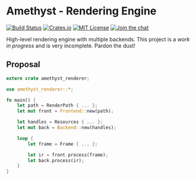 # Amethyst - Rendering Engine

[![Build Status][s1]][tc] [![Crates.io][s2]][ci] [![MIT License][s3]][ml] [![Join the chat][s4]][gc]

[s1]: https://api.travis-ci.org/ebkalderon/amethyst.svg
[s2]: https://img.shields.io/badge/crates.io-0.2.1-orange.svg
[s3]: https://img.shields.io/badge/license-MIT-blue.svg
[s4]: https://badges.gitter.im/ebkalderon/amethyst.svg

[tc]: https://travis-ci.org/ebkalderon/amethyst/
[ci]: https://crates.io/crates/amethyst_renderer/
[ml]: https://github.com/ebkalderon/amethyst/blob/master/COPYING
[gc]: https://gitter.im/ebkalderon/amethyst?utm_source=badge&utm_medium=badge&utm_campaign=pr-badge&utm_content=badge

High-level rendering engine with multiple backends. This project is a *work in
progress* and is very incomplete. Pardon the dust!

## Proposal

```rust
extern crate amethyst_renderer;

use amethyst_renderer::*;

fn main() {
    let path = RenderPath { ... };
    let mut front = Frontend::new(path);

    let handles = Resources { ... };
    let mut back = Backend::new(handles);

    loop {
        let frame = Frame { ... };

        let ir = front.process(frame);
        let back.process(ir);
    }
}
```
